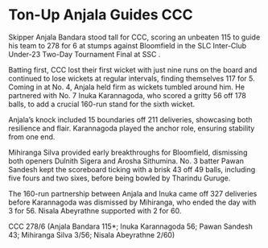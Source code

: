 # Ton-Up Anjala Guides CCC

Skipper Anjala Bandara stood tall for CCC, scoring an unbeaten 115 to guide his team to 278 for 6 at stumps against Bloomfield in the SLC Inter-Club Under-23 Two-Day Tournament Final at SSC .

Batting first, CCC lost their first wicket with just nine runs on the board and continued to lose wickets at regular intervals, finding themselves 117 for 5. Coming in at No. 4, Anjala held firm as wickets tumbled around him. He partnered with No. 7 Inuka Karannagoda, who scored a gritty 56 off 178 balls, to add a crucial 160-run stand for the sixth wicket.

Anjala’s knock included 15 boundaries off 211 deliveries, showcasing both resilience and flair. Karannagoda played the anchor role, ensuring stability from one end.

Mihiranga Silva provided early breakthroughs for Bloomfield, dismissing both openers Dulnith Sigera and Arosha Sithumina. No. 3 batter Pawan Sandesh kept the scoreboard ticking with a brisk 43 off 49 balls, including five fours and two sixes, before being bowled by Tharindu Guruge.

The 160-run partnership between Anjala and Inuka came off 327 deliveries before Karannagoda was dismissed by Mihiranga, who ended the day with 3 for 56. Nisala Abeyrathne supported with 2 for 60.

CCC 278/6 (Anjala Bandara 115*; Inuka Karannagoda 56; Pawan Sandesh 43; Mihiranga Silva 3/56; Nisala Abeyrathne 2/60)
